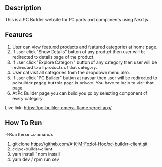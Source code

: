 ## Description
This is a PC Builder website for PC parts and components using Next.js. 

## Features
1. User can view featured products and featured categories at home page.
2. If user click "Show Details" button of any product then user will be redirected to details page of the product.
3. If user click "Explore Category" button of any category then user will be redirected to all products of that category.
4. User cal visit all categories from the deopdown menu also.
5. If user click "PC Builder" button at navbar then user will be redirected to pc builder pageg but this page is private. You have to login to visit that page.
6. At Pc Builder page you can build you pc by selecting component of every category.


Live link: https://pc-builder-omega-flame.vercel.app/


## How To Run
->Run these commands
1. git clone https://github.com/A-K-M-Fozlol-Hoq/pc-builder-client.git
2. cd pc-builder-client
3. yarn install / npm install
4. yarn dev / npm run dev